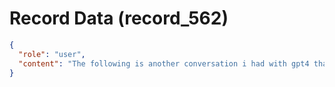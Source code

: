 # Record Data (record_562)

```json
{
  "role": "user",
  "content": "The following is another conversation i had with gpt4 that i am inserting here. "
}
```
